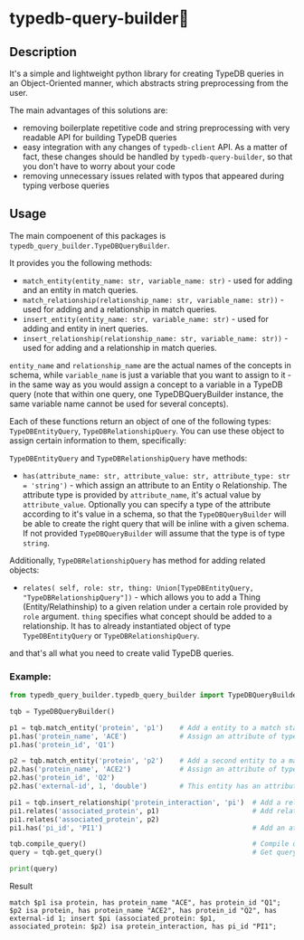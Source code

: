# typedb-query-builder💪

## Description

It's a simple and lightweight python library for creating TypeDB queries in an Object-Oriented manner, which abstracts string preprocessing from the user. 

The main advantages of this solutions are:
  - removing boilerplate repetitive code and string preprocessing with very readable API for building TypeDB queries
  - easy integration with any changes of `typedb-client` API. As a matter of fact, these changes should be handled by `typedb-query-builder`, so that you don't have to worry about your code
  - removing unnecessary issues related with typos that appeared during typing verbose queries


## Usage

The main compoenent of this packages is `typedb_query_builder.TypeDBQueryBuilder`.

It provides you the following methods:
  - `match_entity(entity_name: str, variable_name: str)` - used for adding and an entity in match queries.
  - `match_relationship(relationship_name: str, variable_name: str))` - used for adding and a relationship in match queries.
  - `insert_entity(entity_name: str, variable_name: str)` - used for adding and entity in inert queries.
  - `insert_relationship(relationship_name: str, variable_name: str))` - used for adding and a relationship in match queries.

`entity_name` and `relationship_name` are the actual names of the concepts in schema, while `variable_name` is just a variable that you want to assign to it - in the same way as you would assign a concept to a variable in a TypeDB query (note that within one query, one TypeDBQueryBuilder instance, the same variable name cannot be used for several concepts).

Each of these functions return an object of one of the following types: `TypeDBEntityQuery`, `TypeDBRelationshipQuery`. You can use these object to assign certain information to them, specifically:

`TypeDBEntityQuery` and `TypeDBRelationshipQuery` have methods:
  - `has(attribute_name: str,
        attribute_value: str,
        attribute_type: str = 'string')` - which assign an attribute to an Entity o Relationship. The attribute type is provided by `attribute_name`, it's actual value by `attribute_value`. Optionally you can specify a type of the attribute according to it's value in a schema, so that the `TypeDBQueryBuilder` will be able to create the right query that will be inline with a given schema. If not provided `TypeDBQueryBuilder` will assume that the type is of type `string`.

Additionally, `TypeDBRelationshipQuery` has method for adding related objects:
  - `relates(
        self,
        role: str,
        thing: Union[TypeDBEntityQuery, "TypeDBRelationshipQuery"])` - which allows you to add a Thing (Entity/Relathinship) to a given relation under a certain role provided by `role` argument. `thing` specifies what concept should be added to a relationship. It has to already instantiated object of type `TypeDBEntityQuery` or `TypeDBRelationshipQuery`.

and that's all what you need to create valid TypeDB queries.

### Example:
```python
from typedb_query_builder.typedb_query_builder import TypeDBQueryBuilder

tqb = TypeDBQueryBuilder()

p1 = tqb.match_entity('protein', 'p1')    # Add a entity to a match statement with a variable 'p1'.
p1.has('protein_name', 'ACE')             # Assign an attribute of type 'protein_name' with value 'ACE'
p1.has('protein_id', 'Q1')

p2 = tqb.match_entity('protein', 'p2')    # Add a second entity to a match statement with a variable 'p2'.
p2.has('protein_name', 'ACE2')            # Assign an attribute of type 'protein_name' with value 'ACE2'
p2.has('protein_id', 'Q2')
p2.has('external-id', 1, 'double')        # This entity has an attribute 'external-id' which is of type double.

pi1 = tqb.insert_relationship('protein_interaction', 'pi')  # Add a relationship of type 'protein_interaction' to insert query.
pi1.relates('associated_protein', p1)                       # Add related entities
pi1.relates('associated_protein', p2)
pi1.has('pi_id', 'PI1')                                     # Add an attribute to a relationship

tqb.compile_query()                                         # Compile query
query = tqb.get_query()                                     # Get query

print(query)
```

Result

`match $p1 isa protein, has protein_name "ACE", has protein_id "Q1"; $p2 isa protein, has protein_name "ACE2", has protein_id "Q2", has external-id 1; insert $pi (associated_protein: $p1, associated_protein: $p2) isa protein_interaction, has pi_id "PI1";`


